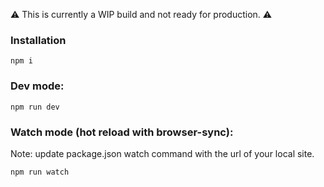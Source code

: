 ⚠️ This is currently a WIP build and not ready for production. ⚠️

### Installation
```npm i```

### Dev mode:
```npm run dev```

### Watch mode (hot reload with browser-sync):
Note: update package.json watch command with the url of your local site.

```npm run watch```


